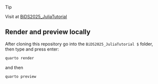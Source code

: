 > [!TIP]
> Visit at [BiDS2025_JuliaTutorial](https://felixcremer.github.io/BiDS2025_JuliaTutorial/)

## Render and preview locally

After cloning this repository go into the `BiDS2025_JuliaTutorial $` folder, then type and press enter:

```sh
quarto render
```

and then

```sh
quarto preview
```